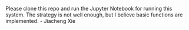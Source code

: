 Please clone this repo and run the Jupyter Notebook for running this system. The strategy is not well enough, but I believe basic functions are implemented. - Jiacheng Xie
